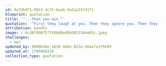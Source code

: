 ```yaml
---
id: 4a7db971-9923-4c75-bea6-9a2a2247d1f1
blueprint: quotation
title: '"...then you win.”'
quotation: '“First they laugh at you. Then they ignore you. Then they fight you. Then you win.”'
attribution: Gandhi
image: r.6cd87990f57f486d0ed8b0013344e03c.jpeg
challenges:
  - war
updated_by: 0800036e-1638-4d6e-822a-26aefe2f9e99
updated_at: 1709960330
collection_type: quotation
---
```

